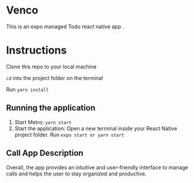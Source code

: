 # Venco

This is an expo managed Todo react native app .

# Instructions

Clone this repo to your local machine

`cd` into the project folder on the terminal

Run `yarn install`

## Running the application

1.  Start Metro: `yarn start`
2.  Start the application: Open a new terminal inside your React Native project folder. Run `expo start or yarn start`

## Call App Description

Overall, the app provides an intuitive and user-friendly interface to manage calls and helps the user to stay organized and productive.

